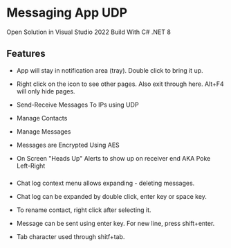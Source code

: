 # Messaging App UDP

Open Solution in Visual Studio 2022
Build With C# .NET 8

## Features
- App will stay in notification area (tray). Double click to bring it up.
- Right click on the icon to see other pages. Also exit through here. Alt+F4 will only hide pages.

- Send-Receive Messages To IPs using UDP
- Manage Contacts
- Manage Messages
- Messages are Encrypted Using AES
- On Screen "Heads Up" Alerts to show up on receiver end AKA Poke Left-Right

###
- Chat log context menu allows expanding - deleting messages.
- Chat log can be expanded by double click, enter key or space key.
- To rename contact, right click after selecting it.

- Message can be sent using enter key. For new line, press shift+enter.
- Tab character used through shitf+tab.